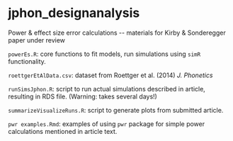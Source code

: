 # jphon_designanalysis
Power &amp; effect size error calculations -- materials for Kirby &amp; Sonderegger paper under review


`powerEs.R`: core functions to fit models, run simulations using
`simR` functionality.

`roettgerEtAlData.csv`: dataset from Roettger et al. (2014)
*J. Phonetics*

`runSimsJphon.R`: script to run actual simulations described in article, resulting in RDS
file. (Warning: takes several days!)

`summarizeVisualizeRuns.R`: script to generate plots from submitted
article.

`pwr examples.Rmd`: examples of using `pwr` package for simple power
calculations mentioned in article text.
